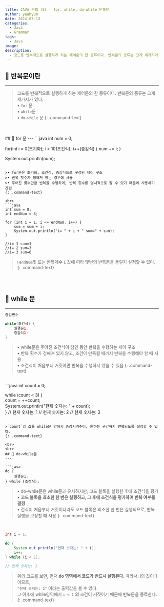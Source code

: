 ```yaml
---
title: JAVA 문법 (5) - for, while, do-while 반복문
author: yeahyun
date: 2024-03-13
categories:
  - Java
  - Grammar
tags:
  - Java
image: 
description:
  - 코드를 반복적으로 실행하게 하는 제어문의 한 종류이다. 반복문의 종류는 크게 세가지가 있다.
---
```

## 🔎 반복문이란
---

>코드를 반복적으로 실행하게 하는 제어문의 한 종류이다. 반복문의 종류는 크게 세가지가 있다.  
>• `for` 문  
>• `while`문  
>• `do-while` 문
{: .command-text}



<br>
<br>
## 🔎 for 문
---
```java
int num = 0;

for(int i = 0(초기화); i < 10(조건식); i++(증감식) {
	num += i;
}
	
System.out.println(num);
```

>• for문은 초기화, 조건식, 증감식으로 구성된 제어 구조  
>• 반복 횟수가 정해져 있는 경우에 사용  
>• 주어진 횟수만큼 반복을 수행하며, 반복 횟수를 명시적으로 알 수 있기 때문에 사용하기 간편
{: .command-text}

<br>
```java
int sum = 0;  
int endNum = 3;  
  
for (int i = 1; i <= endNum; i++) {  
    sum = sum + i;  
    System.out.println("i= " + i + " sum=" + sum);  
}

//i= 1 sum=1
//i= 2 sum=3
//i= 3 sum=6
```

>`endNum`및 또는 반복계수 `i` 값에 따라 몇번의 반복문을 돌릴지 설정할 수 있다.
{: .command-text}

<br>
<br>

## 🔎 while 문
---
```java
증감변수

while(조건식) {
	실행문1;
	증감식1;
}
```

>• while문은 주어진 조건식이 참인 동안 반복을 수행하는 제어 구조  
>• 반복 횟수가 정해져 있지 않고, 조건이 만족될 때까지 반복을 수행해야 할 때 사용  
>• 조건식이 처음부터 거짓이면 반복을 수행하지 않을 수 있음
{: .command-text}

<br>
```java
int count = 0;

while (count < 3) {  
    count = ++count;  
    System.out.println("현재 숫자는: " + count);  
}
// 현재 숫자는: 1
// 현재 숫자는: 2
// 현재 숫자는: 3
```

>`count`의 값을 while문 안에서 증감시켜주어, 원하는 구간까지 반복되도록 설정할 수 있다.  
{: .command-text}

<br>
<br>
## 🔎 do-while문
---

```java
do {
	실행문1;
} while (조건식);
```


>• do-while문은 while문과 유사하지만, 코드 블록을 실행한 후에 조건식을 평가  
>• **코드 블록을 최소한 한 번은 실행하고, 그 후에 조건식을 평가하여 반복 여부를 결정**  
>• 건식이 처음부터 거짓이더라도 코드 블록은 최소한 한 번은 실행되므로, 반복 실행을 보장할 때 사용
{: .command-text}


<br>

```java
int i = 1;  
  
do {  
    System.out.println("현재 숫자는: " + i);  
    i++;  
} while (i < 1);

// 현재 숫자는: 1
```

>위의 코드를 보면, 먼저 **do 영역에서 코드가 반드시 실행된다.** 따라서, i의 값이 1이므로,  
>`"현재 숫자는: 1"` 이라는 출력값을 볼 수 있다.  
>그 이후에 while영역에서 `i < 1` 의 조건이 거짓이기 때문에 반복문을 종료한다.
{: .command-text}